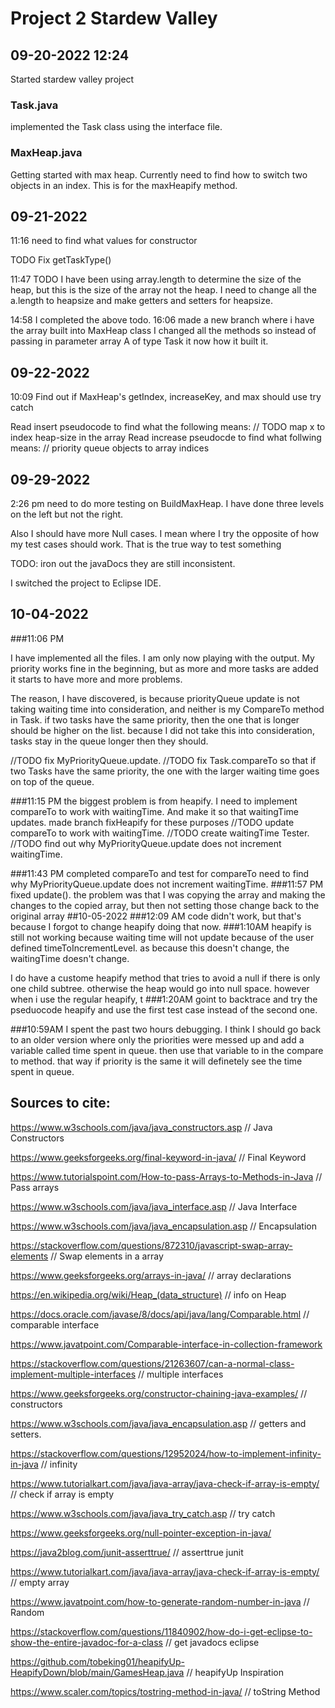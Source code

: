 # Project 2 Stardew Valley
## 09-20-2022 12:24
Started stardew valley project
### Task.java
implemented the Task class using the interface file.

### MaxHeap.java
Getting started with max heap.
Currently need to find how to switch two objects in an index. 
This is for the maxHeapify method.

## 09-21-2022
11:16
need to find what values for constructor

TODO Fix getTaskType()

11:47
TODO I have been using array.length to determine the size
of the heap, but this is the size of the array not the heap.
I need to change all the a.length to heapsize
and make getters and setters for heapsize.

14:58
I completed the above todo.
16:06
made a new branch where i have the array built into MaxHeap class
I changed all the methods so instead of passing in parameter array A
of type Task it now how it built it.

## 09-22-2022
10:09
Find out if MaxHeap's getIndex, increaseKey, and max should use try catch
         
Read insert pseudocode to find what the following means:
    // TODO map x to index heap-size in the array
Read increase pseudocde to find what follwing means:
    // priority queue objects to array indices

## 09-29-2022
2:26 pm
need to do more testing on BuildMaxHeap. I have done three levels on the left
but not the right.

Also I should have more Null cases. I mean where I try the opposite
of how my test cases should work. That is the true way to test something

TODO: iron out the javaDocs they are still inconsistent.

I switched the project to Eclipse IDE. 

## 10-04-2022
###11:06 PM

I have implemented all the files. I am only now playing with the output.
My priority works fine in the beginning, but as more and more tasks are
added it starts to have more and more problems.

The reason, I have discovered, is because priorityQueue update is not taking waiting time into
consideration, and neither is my CompareTo method in Task. if two tasks have the same
priority, then the one that is longer should be higher on the list. because I did not take
this into consideration, tasks stay in the queue longer then they should. 

//TODO fix MyPriorityQueue.update.
//TODO fix Task.compareTo so that if two Tasks have the same priority, the one
with the larger waiting time goes on top of the queue.

###11:15 PM
the biggest problem is from heapify. I need to implement
compareTo to work with waitingTime. And make it so that waitingTime updates.
made branch fixHeapify for these purposes
//TODO update compareTo to work with waitingTime.
//TODO create waitingTime Tester.
//TODO find out why MyPriorityQueue.update does not
increment waitingTime.

###11:43 PM
completed compareTo and test for compareTo
need to find why MyPriorityQueue.update does not 
increment waitingTime.
###11:57 PM
fixed update(). the problem was that I was copying the array
and making the changes to the copied array, but then not
setting those change back to the original array
##10-05-2022
###12:09 AM
code didn't work, but that's because
I forgot to change heapify
doing that now.
###1:10AM
heapify is still not working because waiting time
will not update because of the user defined timeToIncrementLevel.
as because this doesn't change, the waitingTime doesn't change. 

I do have a custome heapify method that tries to avoid a null if there is only one child subtree. otherwise the heap would go into null space. 
however when i use the regular heapify, t
###1:20AM 
goint to backtrace and try the pseduocode heapify and use the first test 
case instead of the second one.

###10:59AM
I spent the past two hours debugging.
I think I should go back to an older version where only the priorities were messed up 
and add a variable called time spent in queue. then use that variable to in the
compare to method.
that way if priority is the same it will definetely see the time spent in queue.


## Sources to cite:
https://www.w3schools.com/java/java_constructors.asp // Java Constructors

https://www.geeksforgeeks.org/final-keyword-in-java/ // Final Keyword

https://www.tutorialspoint.com/How-to-pass-Arrays-to-Methods-in-Java // Pass arrays

https://www.w3schools.com/java/java_interface.asp // Java Interface

https://www.w3schools.com/java/java_encapsulation.asp // Encapsulation

https://stackoverflow.com/questions/872310/javascript-swap-array-elements // Swap elements in a array

https://www.geeksforgeeks.org/arrays-in-java/ // array declarations

https://en.wikipedia.org/wiki/Heap_(data_structure) // info on Heap

https://docs.oracle.com/javase/8/docs/api/java/lang/Comparable.html // comparable interface

https://www.javatpoint.com/Comparable-interface-in-collection-framework

https://stackoverflow.com/questions/21263607/can-a-normal-class-implement-multiple-interfaces // multiple interfaces

https://www.geeksforgeeks.org/constructor-chaining-java-examples/ // constructors

https://www.w3schools.com/java/java_encapsulation.asp // getters and setters.

https://stackoverflow.com/questions/12952024/how-to-implement-infinity-in-java // infinity

https://www.tutorialkart.com/java/java-array/java-check-if-array-is-empty/ // check if array is empty

https://www.w3schools.com/java/java_try_catch.asp // try catch

https://www.geeksforgeeks.org/null-pointer-exception-in-java/

https://java2blog.com/junit-asserttrue/ // asserttrue junit

https://www.tutorialkart.com/java/java-array/java-check-if-array-is-empty/ // empty array

https://www.javatpoint.com/how-to-generate-random-number-in-java // Random

https://stackoverflow.com/questions/11840902/how-do-i-get-eclipse-to-show-the-entire-javadoc-for-a-class // get javadocs eclipse

https://github.com/tobeking01/heapifyUp-HeapifyDown/blob/main/GamesHeap.java // heapifyUp Inspiration

https://www.scaler.com/topics/tostring-method-in-java/ // toString Method